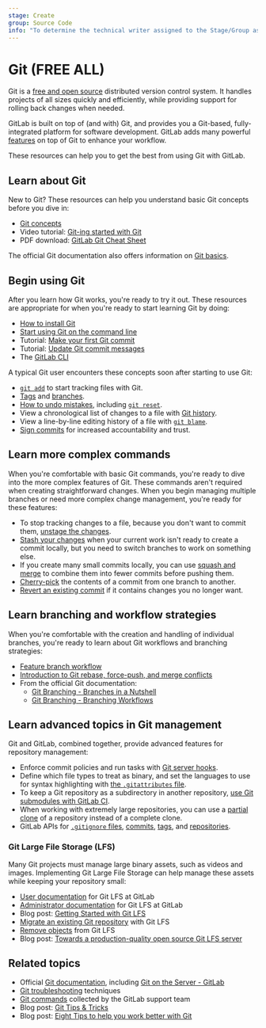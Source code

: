 ```yaml
---
stage: Create
group: Source Code
info: "To determine the technical writer assigned to the Stage/Group associated with this page, see https://handbook.gitlab.com/handbook/product/ux/technical-writing/#assignments"
---
```


# Git **(FREE ALL)**

Git is a [free and open source](https://git-scm.com/about/free-and-open-source)
distributed version control system. It handles projects of all sizes quickly and
efficiently, while providing support for rolling back changes when needed.

GitLab is built on top of (and with) Git, and provides you a Git-based, fully-integrated
platform for software development. GitLab adds many powerful
[features](https://about.gitlab.com/features/) on top of Git to enhance your workflow.

These resources can help you to get the best from using Git with GitLab.

## Learn about Git

New to Git? These resources can help you understand basic Git concepts before
you dive in:

- [Git concepts](terminology.md)
- <i class="fa fa-youtube-play youtube" aria-hidden="true"></i>
  Video tutorial: [Git-ing started with Git](https://www.youtube.com/watch?v=Ce5nz5n41z4)
- PDF download: [GitLab Git Cheat Sheet](https://about.gitlab.com/images/press/git-cheat-sheet.pdf)

The official Git documentation also offers information on
[Git basics](https://git-scm.com/book/en/v2/Getting-Started-Git-Basics).

## Begin using Git

After you learn how Git works, you're ready to try it out. These resources are
appropriate for when you're ready to start learning Git by doing:

- [How to install Git](how_to_install_git/index.md)
- [Start using Git on the command line](../../gitlab-basics/start-using-git.md)
- Tutorial: [Make your first Git commit](../../tutorials/make_first_git_commit/index.md)
- Tutorial: [Update Git commit messages](../../tutorials/update_commit_messages/index.md)
- The [GitLab CLI](https://gitlab.com/gitlab-org/cli/)

A typical Git user encounters these concepts soon after starting to use Git:

- [`git add`](git_add.md) to start tracking files with Git.
- [Tags](../../user/project/repository/tags/index.md) and
  [branches](../../user/project/repository/branches/index.md).
- [How to undo mistakes](numerous_undo_possibilities_in_git/index.md),
  including [`git reset`](rollback_commits.md).
- View a chronological list of changes to a file with
  [Git history](../../user/project/repository/git_history.md).
- View a line-by-line editing history of a file with
  [`git blame`](../../user/project/repository/git_blame.md).
- [Sign commits](../../user/project/repository/signed_commits/gpg.md)
  for increased accountability and trust.

## Learn more complex commands

When you're comfortable with basic Git commands, you're ready to dive into the
more complex features of Git. These commands aren't required when creating
straightforward changes. When you begin managing multiple branches or need more complex
change management, you're ready for these features:

- To stop tracking changes to a file, because you don't want to commit them,
  [unstage the changes](unstage.md).
- [Stash your changes](stash.md) when your current work isn't ready to create a commit locally,
  but you need to switch branches to work on something else.
- If you create many small commits locally, you can use
  [squash and merge](../../user/project/merge_requests/squash_and_merge.md)
  to combine them into fewer commits before pushing them.
- [Cherry-pick](../../user/project/merge_requests/cherry_pick_changes.md) the contents
  of a commit from one branch to another.
- [Revert an existing commit](../../user/project/merge_requests/revert_changes.md#revert-a-commit)
  if it contains changes you no longer want.

## Learn branching and workflow strategies

When you're comfortable with the creation and handling of individual branches,
you're ready to learn about Git workflows and branching strategies:

- [Feature branch workflow](../../gitlab-basics/feature_branch_workflow.md)
- [Introduction to Git rebase, force-push, and merge conflicts](git_rebase.md)
- From the official Git documentation:
  - [Git Branching - Branches in a Nutshell](https://git-scm.com/book/en/v2/Git-Branching-Branches-in-a-Nutshell)
  - [Git Branching - Branching Workflows](https://git-scm.com/book/en/v2/Git-Branching-Branching-Workflows)

## Learn advanced topics in Git management

Git and GitLab, combined together, provide advanced features for repository management:

- Enforce commit policies and run tasks with [Git server hooks](../../administration/server_hooks.md).
- Define which file types to treat as binary, and set the languages to use for
  syntax highlighting with [the `.gitattributes` file](../../user/project/git_attributes.md).
- To keep a Git repository as a subdirectory in another repository,
  [use Git submodules with GitLab CI](../../ci/git_submodules.md).
- When working with extremely large repositories, you can use a [partial clone](partial_clone.md)
  of a repository instead of a complete clone.
- GitLab APIs for [`.gitignore` files](../../api/templates/gitignores.md),
  [commits](../../api/commits.md), [tags](../../api/tags.md),
  and [repositories](../../api/repositories.md).

### Git Large File Storage (LFS)

Many Git projects must manage large binary assets, such as videos and images.
Implementing Git Large File Storage can help manage these assets while keeping
your repository small:

- [User documentation](lfs/index.md) for Git LFS at GitLab
- [Administrator documentation](../../administration/lfs/index.md) for Git LFS at GitLab
- Blog post: [Getting Started with Git LFS](https://about.gitlab.com/blog/2017/01/30/getting-started-with-git-lfs-tutorial/)
- [Migrate an existing Git repository](lfs/migrate_to_git_lfs.md) with Git LFS
- [Remove objects](lfs/index.md#removing-objects-from-lfs) from Git LFS
- Blog post: [Towards a production-quality open source Git LFS server](https://about.gitlab.com/blog/2015/08/13/towards-a-production-quality-open-source-git-lfs-server/)

## Related topics

- Official [Git documentation](https://git-scm.com), including
  [Git on the Server - GitLab](https://git-scm.com/book/en/v2/Git-on-the-Server-GitLab)
- [Git troubleshooting](troubleshooting_git.md) techniques
- [Git commands](useful_git_commands.md) collected by the GitLab support team
- Blog post: [Git Tips & Tricks](https://about.gitlab.com/blog/2016/12/08/git-tips-and-tricks/)
- Blog post: [Eight Tips to help you work better with Git](https://about.gitlab.com/blog/2015/02/19/8-tips-to-help-you-work-better-with-git/)

